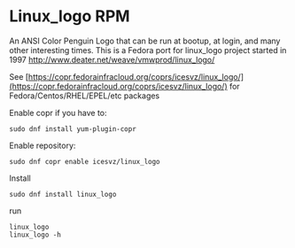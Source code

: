 # Linux_logo RPM

An ANSI Color Penguin Logo that can be run at bootup, at login, and many other interesting times. This is a Fedora port for linux_logo project started in 1997 http://www.deater.net/weave/vmwprod/linux_logo/

See [https://copr.fedorainfracloud.org/coprs/icesvz/linux_logo/](https://copr.fedorainfracloud.org/coprs/icesvz/linux_logo/)  for Fedora/Centos/RHEL/EPEL/etc packages

Enable copr if you have to:

    sudo dnf install yum-plugin-copr

Enable repository:

    sudo dnf copr enable icesvz/linux_logo

Install

    sudo dnf install linux_logo

run

    linux_logo
    linux_logo -h 
  



